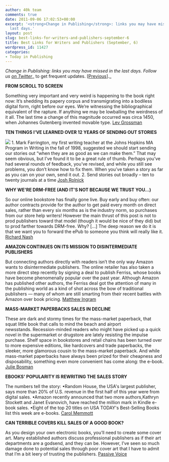 ```yaml
---
author: 40k team
comments: true
date: 2011-09-06 17:02:53+00:00
excerpt: '<strong>Change in Publishing</strong>: links you may have missed in the
  last days.'
layout: post
slug: best-links-for-writers-and-publishers-september-6
title: Best Links for Writers and Publishers (September, 6)
wordpress_id: 11427
categories:
- Today in Publishing
---
```


_Change in Publishing: links you may have missed in the last days.
Follow us [on Twitter](http://www.twitter.com/40kbooks)__ to get frequent updates. [[Previous](http://www.40kbooks.com/?p=11084)]._

**FROM SCROLL TO SCREEN**




Something very important and very weird is happening to the book right now: It’s shedding its papery corpus and transmigrating into a bodiless digital form, right before our eyes. We’re witnessing the bibliographical equivalent of the rapture. If anything we may be lowballing the weirdness of it all.
The last time a change of this magnitude occurred was circa 1450, when Johannes Gutenberg invented movable type.
[Lev Grossman](http://www.nytimes.com/2011/09/04/books/review/the-mechanic-muse-from-scroll-to-screen.html?_r=2)




**TEN THINGS I'VE LEARNED OVER 12 YEARS OF SENDING OUT STORIES**

![](http://www.40kbooks.com/wp-content/uploads/570_journals.jpg) 1. Mark Farrington, my first writing teacher at the Johns Hopkins MA Program in Writing in the fall of 1998, suggested we should start sending our stories out “when they are as good as we can make them.”
That may seem obvious, but I’ve found it to be a great rule of thumb. Perhaps you’ve had several rounds of feedback, you’ve revised, and while you still see problems, you don’t know how to fix them. When you’ve taken a story as far as you can on your own, send it out.
2. Send stories out broadly – ten to twenty journals at a time
[Josh Rolnick](http://www.themillions.com/2011/09/ten-things-i’ve-learned-over-12-years-of-sending-out-stories.html)

**WHY WE'RE DRM-FREE (AND IT'S NOT BECAUSE WE TRUST YOU...)**

So our online bookstore has finally gone live. Buy early and buy often: our author contracts provide for the author to get paid every month on direct sales, rather than every six months as is the industry norm, so purchases from our store help writers!
However the main thrust of this post is not to prod publishers toward that model (though it would be nice of they did) but to prod farther towards DRM-free. Why?
[...] The deep reason we do it is that we want you to forward the ePub to someone you think will really like it.
[Richard Nash](http://redlemona.de/richard-nash/blog/why-were-drm-free-and-its-not-because-we-trust-you)

**AMAZON CONTINUES ON ITS MISSION TO DISINTERMEDIATE PUBLISHERS**

But connecting authors directly with readers isn’t the only way Amazon wants to disintermediate publishers. The online retailer has also taken a more direct step recently by signing a deal to publish Ferriss, whose books have become phenomenally popular over the past year. Although Amazon has published other authors, the Ferriss deal got the attention of many in the publishing world as a kind of shot across the bow of traditional publishers — many of whom are still smarting from their recent battles with Amazon over book pricing.
[Matthew Ingram](http://gigaom.com/2011/08/31/amazon-continues-on-its-mission-to-disintermediate-publishers/)

**MASS-MARKET PAPERBACKS SALES IN DECLINE**




These are dark and stormy times for the mass-market paperback, that squat little book that calls to mind the beach and airport newsstands. Recession-minded readers who might have picked up a quick novel in the supermarket or drugstore are lately resisting the impulse purchase. Shelf space in bookstores and retail chains has been turned over to more expensive editions, like hardcovers and trade paperbacks, the sleeker, more glamorous cousin to the mass-market paperback. And while mass-market paperbacks have always been prized for their cheapness and disposability, something even more convenient has come along: the e-book.
[Julie Bosman](http://www.nytimes.com/2011/09/03/business/media/mass-market-paperbacks-fading-from-shelves.html?_r=1)

**EBOOKS' POPULARITY IS REWRITING THE SALES STORY**

The numbers tell the story:
•Random House, the USA's largest publisher, says more than 20% of U.S. revenue in the first half of this year were from digital sales.
•Amazon recently announced that two more authors,Kathryn Stockett and Janet Evanovich, have reached the million mark in Kindle e-book sales.
•Eight of the top 20 titles on USA TODAY's Best-Selling Books list this week are e-books.
[Carol Memmott](http://www.usatoday.com/life/books/news/story/2011-09-05/E-books-popularity-is-rewriting-the-sales-story/50267676/1)




**CAN TERRIBLE COVERS KILL SALES OF A GOOD BOOK?**

As you design your own electronic books, you’ll need to create some cover art. Many established authors discuss professional publishers as if their art departments are a godsend, and they can be. However, I’ve seen so much damage done to potential sales through poor cover art that I have to admit that I’m a bit leery of trusting the publishers.
[Passive Voice](http://www.thepassivevoice.com/09/2011/can-terrible-covers-kill-sales-of-a-good-book/)



